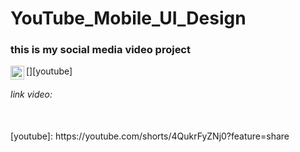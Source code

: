 # YouTube_Mobile_UI_Design

### this is my social media video project

[<img align="left" alt="sasakiroo | Youtube" width="22px" src="https://cdn.jsdelivr.net/npm/simple-icons@v3/icons/youtube.svg" />][youtube]

###### link video:

<br>
[youtube]: https://youtube.com/shorts/4QukrFyZNj0?feature=share
